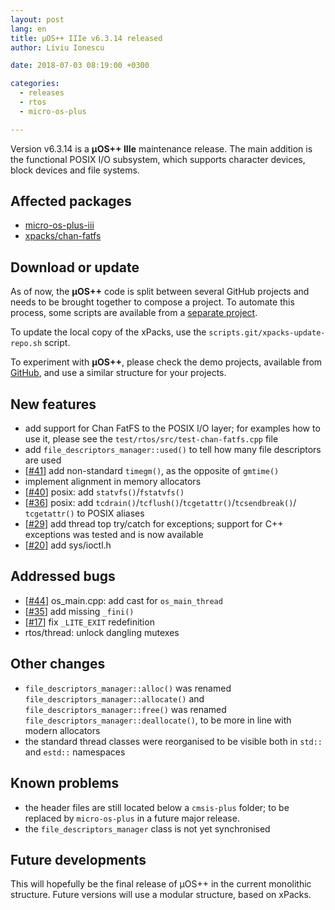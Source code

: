 ```yaml
---
layout: post
lang: en
title: µOS++ IIIe v6.3.14 released
author: Liviu Ionescu

date: 2018-07-03 08:19:00 +0300

categories:
  - releases
  - rtos
  - micro-os-plus

---
```


Version v6.3.14 is a **µOS++ IIIe** maintenance release. The main addition
is the functional POSIX I/O subsystem, which supports character devices, 
block devices and file systems.

## Affected packages

- [micro-os-plus-iii](https://github.com/micro-os-plus/micro-os-plus-iii)
- [xpacks/chan-fatfs](https://github.com/xpacks/chan-fatfs)

## Download or update

As of now, the **µOS++** code is split between several GitHub projects 
and needs to be brought together to compose a project.
To automate this process, some scripts are available from a 
[separate project](https://github.com/xpacks/scripts). 

To update the local copy of the xPacks, use the 
`scripts.git/xpacks-update-repo.sh` script.

To experiment with **µOS++**, please check the demo projects, available from 
[GitHub](https://github.com/micro-os-plus/eclipse-demo-projects), 
and use a similar structure for your projects.


## New features

- add support for Chan FatFS to the POSIX I/O layer; for examples how to use it, please see the `test/rtos/src/test-chan-fatfs.cpp` file
- add `file_descriptors_manager::used()` to tell how many file 
descriptors are used
- [[#41](https://github.com/micro-os-plus/micro-os-plus-iii/issues/41)] add non-standard `timegm()`, as the opposite of `gmtime()`
- implement alignment in memory allocators
- [[#40](https://github.com/micro-os-plus/micro-os-plus-iii/issues/40)] posix: add `statvfs()`/`fstatvfs()`
- [[#36](https://github.com/micro-os-plus/micro-os-plus-iii/issues/36)] posix: add `tcdrain()`/`tcflush()`/`tcgetattr()`/`tcsendbreak()`/
`tcgetattr()` to POSIX aliases
- [[#29](https://github.com/micro-os-plus/micro-os-plus-iii/issues/29)] add thread top try/catch for exceptions; support for C++ exceptions 
was tested and is now available
- [[#20](https://github.com/micro-os-plus/micro-os-plus-iii/issues/20)] add sys/ioctl.h

## Addressed bugs

- [[#44](https://github.com/micro-os-plus/micro-os-plus-iii/issues/44)] os_main.cpp: add cast for `os_main_thread`
- [[#35](https://github.com/micro-os-plus/micro-os-plus-iii/issues/35)] add missing `_fini()`
- [[#17](https://github.com/micro-os-plus/micro-os-plus-iii/issues/17)] fix `_LITE_EXIT` redefinition
- rtos/thread: unlock dangling mutexes

## Other changes

- `file_descriptors_manager::alloc()` was renamed 
`file_descriptors_manager::allocate()` and `file_descriptors_manager::free()`
was renamed `file_descriptors_manager::deallocate()`, to be more in line with 
modern allocators
- the standard thread classes were reorganised to be visible both in `std::`
and `estd::` namespaces

## Known problems

- the header files are still located below a `cmsis-plus` folder; to be 
replaced by `micro-os-plus` in a future major release.
- the `file_descriptors_manager` class is not yet synchronised

## Future developments

This will hopefully be the final release of µOS++ in the current monolithic
structure. Future versions will use a modular structure, based on xPacks.
